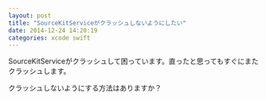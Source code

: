 ```yaml
---
layout: post
title: "SourceKitServiceがクラッシュしないようにしたい"
date: 2014-12-24 14:20:19
categories: xcode swift
---
```

<p>SourceKitServiceがクラッシュして困っています。直ったと思ってもすぐにまたクラッシュします。</p>

<p>クラッシュしないようにする方法はありますか？</p>
